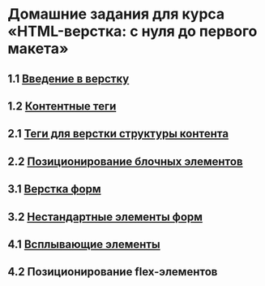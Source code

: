 # Домашние задания для курса «HTML-верстка: с нуля до первого макета»

## 1.1 [Введение в верстку](introduction-html-css/)
## 1.2 [Контентные теги](content-tags/)
## 2.1 [Теги для верстки структуры контента](content-structure-tags/)
## 2.2 [Позиционирование блочных элементов](block-elements-positioning/)
## 3.1 [Верстка форм](forms/)
## 3.2 [Нестандартные элементы форм](form-elements/)
## 4.1 [Всплывающие элементы](popup-elements/)
## 4.2 Позиционирование flex-элементов
